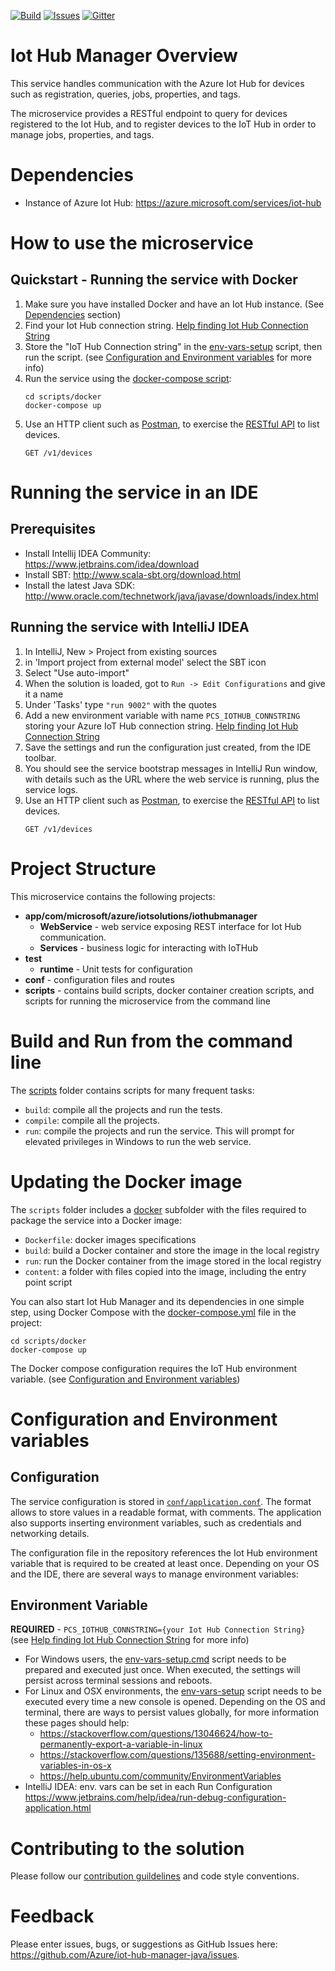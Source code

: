 
[![Build][build-badge]][build-url]
[![Issues][issues-badge]][issues-url]
[![Gitter][gitter-badge]][gitter-url]

Iot Hub Manager Overview 
==========================
This service handles communication with the Azure Iot Hub for devices such as 
registration, queries, jobs, properties, and tags. 

The microservice provides a RESTful endpoint to query for devices registered 
to the Iot Hub, and to register devices to the IoT Hub in order to manage jobs,
properties, and tags. 

Dependencies
============
- Instance of Azure Iot Hub: https://azure.microsoft.com/services/iot-hub

How to use the microservice
===========================
## Quickstart - Running the service with Docker

1. Make sure you have installed Docker and have an Iot Hub instance. 
   (See [Dependencies](#dependencies) section)
1. Find your Iot Hub connection string. 
   [Help finding Iot Hub Connection String](https://blogs.msdn.microsoft.com/iotdev/2017/05/09/understand-different-connection-strings-in-azure-iot-hub/)
1. Store the "IoT Hub Connection string" in the 
   [env-vars-setup](scripts)
   script, then run the script. (see 
   [Configuration and Environment variables](#configuration-and-environment-variables)
   for more info)
1. Run the service using the [docker-compose script](scripts):
	```
	cd scripts/docker
	docker-compose up
	```
1. Use an HTTP client such as [Postman](https://www.getpostman.com),
   to exercise the 
   [RESTful API](https://github.com/Azure/iothub-manager-java/wiki/%5BAPI-Specifications%5D-Devices) to list devices.
	```
	GET /v1/devices
	```

Running the service in an IDE
=============================
## Prerequisites
- Install Intellij IDEA Community: https://www.jetbrains.com/idea/download
- Install SBT: http://www.scala-sbt.org/download.html
- Install the latest Java SDK: 
  http://www.oracle.com/technetwork/java/javase/downloads/index.html

## Running the service with IntelliJ IDEA
1. In IntelliJ, New > Project from existing sources
1. in 'Import project from external model' select the SBT icon
1. Select "Use auto-import"
1. When the solution is loaded, got to `Run -> Edit Configurations` and give it
   a name
1. Under 'Tasks' type `"run 9002"` with the quotes
1. Add a new environment variable with name
   `PCS_IOTHUB_CONNSTRING` storing your Azure IoT Hub connection string.
   [Help finding Iot Hub Connection String](https://blogs.msdn.microsoft.com/iotdev/2017/05/09/understand-different-connection-strings-in-azure-iot-hub/)
1. Save the settings and run the configuration just created, from the IDE
   toolbar.
1. You should see the service bootstrap messages in IntelliJ Run window,
   with details such as the URL where the web service is running, plus
   the service logs.
1. Use an HTTP client such as [Postman](https://www.getpostman.com),
   to exercise the 
   [RESTful API](https://github.com/Azure/iothub-manager-java/wiki/%5BAPI-Specifications%5D-Devices) to list devices.
   ```
   GET /v1/devices
   ```

Project Structure
=================
This microservice contains the following projects:
* **app/com/microsoft/azure/iotsolutions/iothubmanager**
    * **WebService** - web service exposing REST interface for Iot Hub
    communication.
    * **Services** - business logic for interacting with IoTHub
* **test** 
    * **runtime** - Unit tests for configuration
* **conf** - configuration files and routes
* **scripts** - contains build scripts, docker container creation scripts, 
   and scripts for running the microservice from the command line

Build and Run from the command line
===================================
The [scripts](scripts) folder contains scripts for many frequent tasks:

* `build`: compile all the projects and run the tests.
* `compile`: compile all the projects.
* `run`: compile the projects and run the service. This will prompt for
  elevated privileges in Windows to run the web service.

Updating the Docker image
=========================

The `scripts` folder includes a [docker](scripts/docker) subfolder with the 
files required to package the service into a Docker image:

* `Dockerfile`: docker images specifications
* `build`: build a Docker container and store the image in the local registry
* `run`: run the Docker container from the image stored in the local registry
* `content`: a folder with files copied into the image, including the entry
   point script

You can also start Iot Hub Manager and its dependencies in one simple step,
using Docker Compose with the
[docker-compose.yml](scripts/docker/docker-compose.yml) file in the project:

```
cd scripts/docker
docker-compose up
```

The Docker compose configuration requires the IoT Hub environment variable.
(see [Configuration and Environment variables](#configuration-and-environment-variables))

Configuration and Environment variables
=======================================
## Configuration
The service configuration is stored in
[`conf/application.conf`](conf/application.conf). The format allows to store 
values in a readable format, with comments.
The application also supports inserting environment variables, such as
credentials and networking details.

The configuration file in the repository references the Iot Hub environment
variable that is required to be created at least once. Depending on your OS and
the IDE, there are several ways to manage environment variables:

## Environment Variable
**REQUIRED** - `PCS_IOTHUB_CONNSTRING={your Iot Hub Connection String}` 
(see [Help finding Iot Hub Connection String](https://blogs.msdn.microsoft.com/iotdev/2017/05/09/understand-different-connection-strings-in-azure-iot-hub/) for more info)

* For Windows users, the [env-vars-setup.cmd](scripts/env-vars-setup.cmd)
  script needs to be prepared and executed just once. When executed, the
  settings will persist across terminal sessions and reboots.
* For Linux and OSX environments, the [env-vars-setup](scripts/env-vars-setup)
  script needs to be executed every time a new console is opened.
  Depending on the OS and terminal, there are ways to persist values
  globally, for more information these pages should help:
  * https://stackoverflow.com/questions/13046624/how-to-permanently-export-a-variable-in-linux
  * https://stackoverflow.com/questions/135688/setting-environment-variables-in-os-x
  * https://help.ubuntu.com/community/EnvironmentVariables
* IntelliJ IDEA: env. vars can be set in each Run Configuration
  https://www.jetbrains.com/help/idea/run-debug-configuration-application.html 

Contributing to the solution
============================
Please follow our [contribution guildelines](CONTRIBUTING.md) and code style 
conventions.

Feedback
========
Please enter issues, bugs, or suggestions as GitHub Issues here:
https://github.com/Azure/iot-hub-manager-java/issues.

[build-badge]: https://img.shields.io/travis/Azure/iot-hub-manager-java.svg
[build-url]: https://travis-ci.org/Azure/iot-hub-manager-java
[issues-badge]: https://img.shields.io/github/issues/azure/iot-hub-manager-java.svg
[issues-url]: https://github.com/azure/iot-hub-manager-java/issues
[gitter-badge]: https://img.shields.io/gitter/room/azure/iot-pcs.js.svg
[gitter-url]: https://gitter.im/azure/iot-pcs
